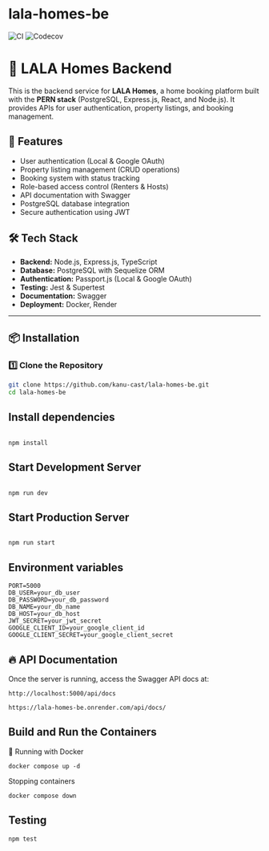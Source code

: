 # lala-homes-be

![CI](https://github.com/kanu-cast/lala-homes-be/actions/workflows/ci.yml/badge.svg)
![Codecov](https://codecov.io/gh/kanu-cast/lala-homes-be/branch/main/graph/badge.svg?token=YOUR_CODECOV_TOKEN)

# 🏡 LALA Homes Backend

This is the backend service for **LALA Homes**, a home booking platform built with the **PERN stack** (PostgreSQL, Express.js, React, and Node.js). It provides APIs for user authentication, property listings, and booking management.

## 🚀 Features

- User authentication (Local & Google OAuth)
- Property listing management (CRUD operations)
- Booking system with status tracking
- Role-based access control (Renters & Hosts)
- API documentation with Swagger
- PostgreSQL database integration
- Secure authentication using JWT

## 🛠️ Tech Stack

- **Backend:** Node.js, Express.js, TypeScript
- **Database:** PostgreSQL with Sequelize ORM
- **Authentication:** Passport.js (Local & Google OAuth)
- **Testing:** Jest & Supertest
- **Documentation:** Swagger
- **Deployment:** Docker, Render

---

## 📦 Installation

### 1️⃣ Clone the Repository

```sh
git clone https://github.com/kanu-cast/lala-homes-be.git
cd lala-homes-be


```

## Install dependencies
```

npm install

```


## Start Development Server 


```

npm run dev

```
## Start Production Server
```

npm run start

```

## Environment variables 

```
PORT=5000
DB_USER=your_db_user
DB_PASSWORD=your_db_password
DB_NAME=your_db_name
DB_HOST=your_db_host
JWT_SECRET=your_jwt_secret
GOOGLE_CLIENT_ID=your_google_client_id
GOOGLE_CLIENT_SECRET=your_google_client_secret
```

## 🔥 API Documentation
Once the server is running, access the Swagger API docs at:
```
http://localhost:5000/api/docs 
```

```
https://lala-homes-be.onrender.com/api/docs/
```

## Build and Run the Containers
🐳 Running with Docker

```
docker compose up -d

```
Stopping containers
```
docker compose down
```
## Testing
```
npm test
```
